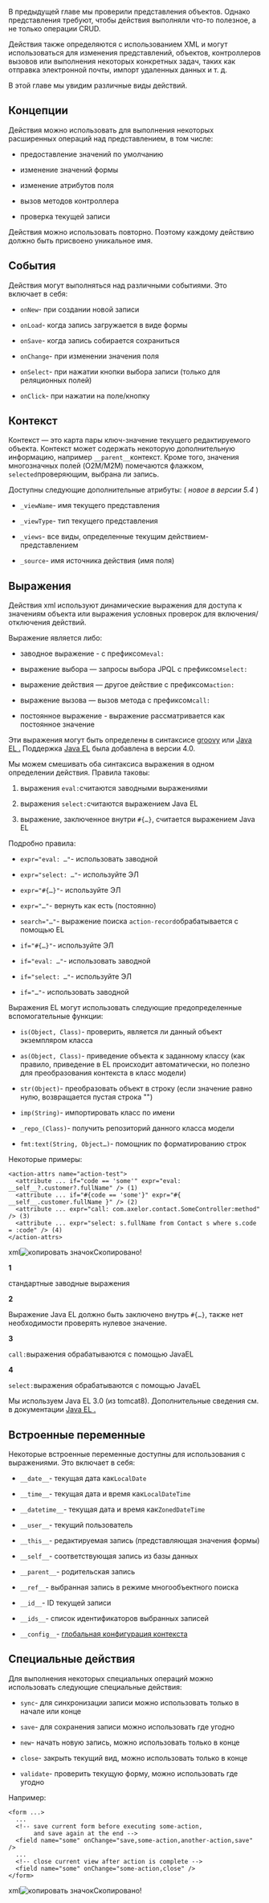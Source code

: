 В предыдущей главе мы проверили представления объектов. Однако представления требуют, чтобы действия выполняли что-то полезное, а не только операции CRUD.

Действия также определяются с использованием XML и могут использоваться для изменения представлений, объектов, контроллеров вызовов или выполнения некоторых конкретных задач, таких как отправка электронной почты, импорт удаленных данных и т. д.

В этой главе мы увидим различные виды действий.

[](#concepts)Концепции
----------------------

Действия можно использовать для выполнения некоторых расширенных операций над представлением, в том числе:

*   предоставление значений по умолчанию

*   изменение значений формы

*   изменение атрибутов поля

*   вызов методов контроллера

*   проверка текущей записи


Действия можно использовать повторно. Поэтому каждому действию должно быть присвоено уникальное имя.

[](#events)События
------------------

Действия могут выполняться над различными событиями. Это включает в себя:

*   `onNew`\- при создании новой записи

*   `onLoad`\- когда запись загружается в виде формы

*   `onSave`\- когда запись собирается сохраниться

*   `onChange`\- при изменении значения поля

*   `onSelect`\- при нажатии кнопки выбора записи (только для реляционных полей)

*   `onClick`\- при нажатии на поле/кнопку


[](#context)Контекст
--------------------

Контекст — это карта пары ключ-значение текущего редактируемого объекта. Контекст может содержать некоторую дополнительную информацию, например `__parent__`контекст. Кроме того, значения многозначных полей (O2M/M2M) помечаются флажком, `selected`проверяющим, выбрана ли запись.

Доступны следующие дополнительные атрибуты: ( _новое в версии 5.4_ )

*   `_viewName`\- имя текущего представления

*   `_viewType`\- тип текущего представления

*   `_views`\- все виды, определенные текущим действием-представлением

*   `_source`\- имя источника действия (имя поля)


[](#expressions)Выражения
-------------------------

Действия xml используют динамические выражения для доступа к значениям объекта или выражения условных проверок для включения/отключения действий.

Выражение является либо:

*   заводное выражение - с префиксом`eval:`

*   выражение выбора — запросы выбора JPQL с префиксом`select:`

*   выражение действия — другое действие с префиксом`action:`

*   выражение вызова — вызов метода с префиксом`call:`

*   постоянное выражение - выражение рассматривается как постоянное значение


Эти выражения могут быть определены в синтаксисе [groovy](http://www.groovy-lang.org/) или [Java EL .](https://docs.oracle.com/javaee/7/tutorial/jsf-el.htm) Поддержка [Java EL](https://docs.oracle.com/javaee/7/tutorial/jsf-el.htm) была добавлена ​​в версии 4.0.

Мы можем смешивать оба синтаксиса выражения в одном определении действия. Правила таковы:

1.  выражения `eval:`считаются заводными выражениями

2.  выражения `select:`считаются выражением Java EL

3.  выражение, заключенное внутри `#{…​}`, считается выражением Java EL


Подробно правила:

*   `expr="eval: …​"`\- использовать заводной

*   `expr="select: …​"`\- используйте ЭЛ

*   `expr="#{…​}"`\- используйте ЭЛ

*   `expr="…​"`\- вернуть как есть (постоянно)

*   `search="…​"`\- выражение поиска `action-record`обрабатывается с помощью EL

*   `if="#{…​}"`\- используйте ЭЛ

*   `if="eval: …​"`\- использовать заводной

*   `if="select: …​"`\- используйте ЭЛ

*   `if="…​"`\- использовать заводной


Выражения EL могут использовать следующие предопределенные вспомогательные функции:

*   `is(Object, Class)`\- проверить, является ли данный объект экземпляром класса

*   `as(Object, Class)`\- приведение объекта к заданному классу (как правило, приведение в EL происходит автоматически, но полезно для преобразования контекста в класс модели)

*   `str(Object)`\- преобразовать объект в строку (если значение равно нулю, возвращается пустая строка "")

*   `imp(String)`\- импортировать класс по имени

*   `_repo_(Class)`\- получить репозиторий данного класса модели

*   `fmt:text(String, Object…​)`\- помощник по форматированию строк


Некоторые примеры:

    <action-attrs name="action-test">
      <attribute ... if="code == 'some'" expr="eval: __self__?.customer?.fullName" /> (1)
      <attribute ... if="#{code == 'some'}" expr="#{ __self__.customer.fullName }" /> (2)
      <attribute ... expr="call: com.axelor.contact.SomeController:method" /> (3)
      <attribute ... expr="select: s.fullName from Contact s where s.code = :code" /> (4)
    </action-attrs>

xml![копировать значок](../../../../_/img/octicons-16.svg#view-clippy)Скопировано!

**1**

стандартные заводные выражения

**2**

Выражение Java EL должно быть заключено внутрь `#{…​}`, также нет необходимости проверять нулевое значение.

**3**

`call:`выражения обрабатываются с помощью JavaEL

**4**

`select:`выражения обрабатываются с помощью JavaEL

Мы используем Java EL 3.0 (из tomcat8). Дополнительные сведения см. в документации [Java EL .](https://docs.oracle.com/javaee/7/tutorial/jsf-el.htm)

[](#built-ins-variables)Встроенные переменные
---------------------------------------------

Некоторые встроенные переменные доступны для использования с выражениями. Это включает в себя:

*   `__date__`\- текущая дата как`LocalDate`

*   `__time__`\- текущая дата и время как`LocalDateTime`

*   `__datetime__`\- текущая дата и время как`ZonedDateTime`

*   `__user__`\- текущий пользователь

*   `__this__`\- редактируемая запись (представляющая значения формы)

*   `__self__`\- соответствующая запись из базы данных

*   `__parent__`\- родительская запись

*   `__ref__`\- выбранная запись в режиме многообъектного поиска

*   `__id__`\- ID текущей записи

*   `__ids__`\- список идентификаторов выбранных записей

*   `__config__`\- [глобальная конфигурация контекста](../application/config.html#global-context-configuration)


[](#special-actions)Специальные действия
----------------------------------------

Для выполнения некоторых специальных операций можно использовать следующие специальные действия:

*   `sync`\- для синхронизации записи можно использовать только в начале или конце

*   `save`\- для сохранения записи можно использовать где угодно

*   `new`\- начать новую запись, можно использовать только в конце

*   `close`\- закрыть текущий вид, можно использовать только в конце

*   `validate`\- проверить текущую форму, можно использовать где угодно


Например:

    <form ...>
      ...
      <!-- save current form before executing some-action,
           and save again at the end -->
      <field name="some" onChange="save,some-action,another-action,save" />
      ...
      <!-- close current view after action is complete -->
      <field name="some" onChange="some-action,close" />
    </form>

xml![копировать значок](../../../../_/img/octicons-16.svg#view-clippy)Скопировано!